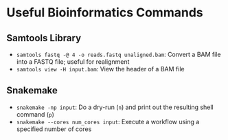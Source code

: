 # Useful Bioinformatics Commands

## Samtools Library
- `samtools fastq -@ 4 -o reads.fastq unaligned.bam`: Convert a BAM file into a FASTQ file; useful for realignment
- `samtools view -H input.bam`: View the header of a BAM file

## Snakemake
- `snakemake -np input`: Do a dry-run (`n`) and print out the resulting shell command (`p`)
- `snakemake --cores num_cores input`: Execute a workflow using a specified number of cores

